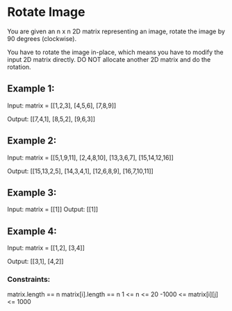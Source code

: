 # Rotate Image

You are given an n x n 2D matrix representing an image, rotate the image by 90 degrees (clockwise).

You have to rotate the image in-place, which means you have to modify the input 2D matrix directly. DO NOT allocate another 2D matrix and do the rotation.

## Example 1:

Input: matrix =
[[1,2,3],
[4,5,6],
[7,8,9]]

Output:
[[7,4,1],
[8,5,2],
[9,6,3]]

## Example 2:

Input: matrix =
[[5,1,9,11],
[2,4,8,10],
[13,3,6,7],
[15,14,12,16]]

Output:
[[15,13,2,5],
[14,3,4,1],
[12,6,8,9],
[16,7,10,11]]

## Example 3:

Input: matrix = [[1]]
Output: [[1]]

## Example 4:

Input: matrix =
[[1,2],
[3,4]]

Output:
[[3,1],
[4,2]]

### Constraints:

matrix.length == n
matrix[i].length == n
1 <= n <= 20
-1000 <= matrix[i][j] <= 1000
